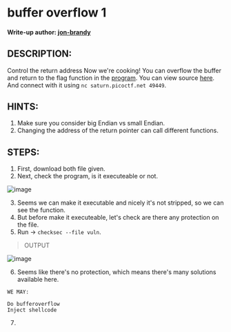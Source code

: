 # buffer overflow 1
#### Write-up author: [jon-brandy](https://github.com/jon-brandy)
## DESCRIPTION:
Control the return address Now we're cooking! 
You can overflow the buffer and return to the flag function in the [program](https://github.com/jon-brandy/CTF-WRITE-UP/blob/4b15b8791f8a6558c6fc8bfedeba343c9ab77ec7/Asset/buffer%20overflow%201/vuln). 
You can view source [here](https://github.com/jon-brandy/CTF-WRITE-UP/blob/9cda637bea2a85da46ba8dce3c9ccf131928092f/Asset/buffer%20overflow%201/vuln.c). And connect with it using 
`nc saturn.picoctf.net 49449`.
## HINTS:
1. Make sure you consider big Endian vs small Endian.
2. Changing the address of the return pointer can call different functions.
## STEPS:
1. First, download both file given.
2. Next, check the program, is it executeable or not.

![image](https://user-images.githubusercontent.com/70703371/184164409-dfc35fd8-6e24-4756-832e-de899e682792.png)

3. Seems we can make it executable and nicely it's not stripped, so we can see the function.
4. But before make it executeable, let's check are there any protection on the file.
5. Run -> `checksec --file vuln`.

> OUTPUT

![image](https://user-images.githubusercontent.com/70703371/184164974-2c09f927-035a-4b92-af20-35eaeca03ca3.png)

6. Seems like there's no protection, which means there's many solutions available here.

```
WE MAY:

Do bufferoverflow
Inject shellcode

````

7. 
